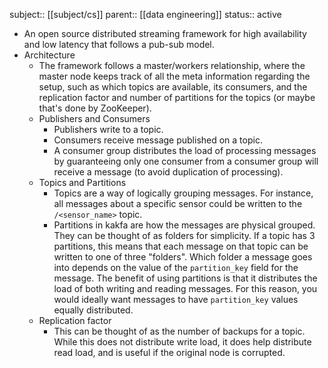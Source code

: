 subject:: [[subject/cs]] 
parent:: [[data engineering]]
status:: active

- An open source distributed streaming framework for high availability and low latency that follows a pub-sub model.
- Architecture
	- The framework follows a master/workers relationship, where the master node keeps track of all the meta information regarding the setup, such as which topics are available, its consumers, and the replication factor and number of partitions for the topics (or maybe that's done by ZooKeeper).
	- Publishers and Consumers
		- Publishers write to a topic.
		- Consumers receive message published on a topic.
		- A consumer group distributes the load of processing messages by guaranteeing only one consumer from a consumer group will receive a message (to avoid duplication of processing).
	- Topics and Partitions
		- Topics are a way of logically grouping messages. For instance, all messages about a specific sensor could be written to the `/<sensor_name>` topic.
		- Partitions in kakfa are how the messages are physical grouped. They can be thought of as folders for simplicity. If a topic has 3 partitions, this means that each message on that topic can be written to one of three "folders". Which folder a message goes into depends on the value of the `partition_key` field for the message. The benefit of using partitions is that it distributes the load of both writing and reading messages. For this reason, you would ideally want messages to have `partition_key` values equally distributed.
	- Replication factor
		- This can be thought of as the number of backups for a topic. While this does not distribute write load, it does help distribute read load, and is useful if the original node is corrupted.